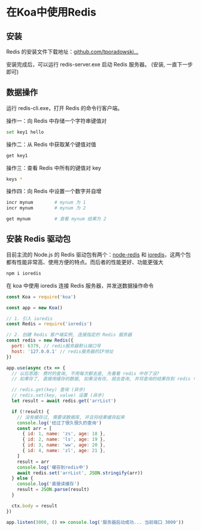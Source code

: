 # 在Koa中使用Redis

## 安装

Redis 的安装文件下载地址：[github.com/tporadowski…](https://link.juejin.cn/?target=https%3A%2F%2Fgithub.com%2Ftporadowski%2Fredis%2Freleases)

安装完成后，可以运行 redis-server.exe 启动 Redis 服务器。 (安装, 一直下一步即可)

## 数据操作

运行 redis-cli.exe，打开 Redis 的命令行客户端。

操作一：向 Redis 中存储一个字符串键值对

```sh
set key1 hello   
```

操作二：从 Redis 中获取某个键值对值

```sh
get key1          
```

操作三：查看 Redis 中所有的键值对 key

```sh
keys *          
```

操作四：向 Redis 中设置一个数字并自增

```sh
incr mynum        # mynum 为 1
incr mynum        # mynum 为 2

get mynum         # 查看 mynum 结果为 2
```

## 安装 Redis 驱动包

目前主流的 Node.js 的 Redis 驱动包有两个：[node-redis](https://link.juejin.cn/?target=https%3A%2F%2Fgithub.com%2Fnoderedis%2Fnode-redis%2F) 和 [ioredis](https://link.juejin.cn/?target=https%3A%2F%2Fgithub.com%2Fluin%2Fioredis%23readme)，这两个包都有性能非常高、使用方便的特点。而后者的性能更好、功能更强大

```sh
npm i ioredis
```

在 koa 中使用 ioredis 连接 Redis 服务器，并发送数据操作命令

```js
const Koa = require('koa')

const app = new Koa()

// 1. 引入 ioredis
const Redis = require('ioredis')

// 2. 创建 Redis 客户端实例, 连接指定的 Redis 服务器
const redis = new Redis({
  port: 6379, // redis服务器默认端口号
  host: '127.0.0.1' // redis服务器的IP地址
})

app.use(async ctx => {
  // 以后思路: 费时的查询, 不用每次都去查, 先看看 redis 中存了没?
  // 如果存了, 直接用缓存的数据, 如果没有存, 就去查询, 并将查询的结果存到 redis 中即可

  // redis.get(key) 查询 (异步)
  // redis.set(key, value) 设置 (异步)
  let result = await redis.get('arrList')

  if (!result) {
    // 没有缓存过, 需要读数据库, 并且将结果缓存起来
    console.log('经过了很久很久的查询')
    const arr = [
      { id: 1, name: 'zs', age: 18 },
      { id: 2, name: 'ls', age: 19 },
      { id: 3, name: 'ww', age: 20 },
      { id: 4, name: 'zl', age: 21 },
    ]
    result = arr
    console.log('缓存到redis中')
    await redis.set('arrList', JSON.stringify(arr))
  } else {
    console.log('直接读缓存')
    result = JSON.parse(result)
  }

  ctx.body = result
})

app.listen(3000, () => console.log('服务器启动成功... 当前端口 3000'))
```

